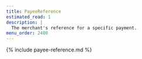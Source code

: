 ```yaml
---
title: PayeeReference
estimated_read: 1
description: |
  The merchant's reference for a specific payment.
menu_order: 2400
---
```


{% include payee-reference.md %}
